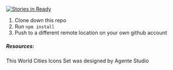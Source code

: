 [![Stories in Ready](https://badge.waffle.io/lauraturk/lt-flash-cards-express.png?label=ready&title=Ready)](https://waffle.io/lauraturk/lt-flash-cards-express?utm_source=badge)


1. Clone down this repo
2. Run `npm install`
3. Push to a different remote location on your own github account


##### Resources:
This World Cities Icons Set was designed by Agente Studio
